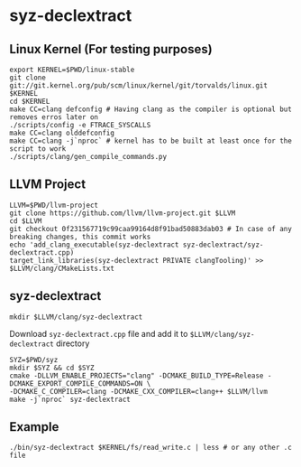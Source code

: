 # syz-declextract
## Linux Kernel (For testing purposes)
```
export KERNEL=$PWD/linux-stable
git clone git://git.kernel.org/pub/scm/linux/kernel/git/torvalds/linux.git $KERNEL
cd $KERNEL
make CC=clang defconfig # Having clang as the compiler is optional but removes erros later on
./scripts/config -e FTRACE_SYSCALLS
make CC=clang olddefconfig
make CC=clang -j`nproc` # kernel has to be built at least once for the script to work
./scripts/clang/gen_compile_commands.py
```
## LLVM Project
```
LLVM=$PWD/llvm-project
git clone https://github.com/llvm/llvm-project.git $LLVM
cd $LLVM
git checkout 0f231567719c99caa99164d8f91bad50883dab03 # In case of any breaking changes, this commit works
echo 'add_clang_executable(syz-declextract syz-declextract/syz-declextract.cpp)
target_link_libraries(syz-declextract PRIVATE clangTooling)' >> $LLVM/clang/CMakeLists.txt
```
## syz-declextract
```
mkdir $LLVM/clang/syz-declextract
```
Download `syz-declextract.cpp` file and add it to `$LLVM/clang/syz-declextract` directory
```
SYZ=$PWD/syz
mkdir $SYZ && cd $SYZ
cmake -DLLVM_ENABLE_PROJECTS="clang" -DCMAKE_BUILD_TYPE=Release -DCMAKE_EXPORT_COMPILE_COMMANDS=ON \
-DCMAKE_C_COMPILER=clang -DCMAKE_CXX_COMPILER=clang++ $LLVM/llvm
make -j`nproc` syz-declextract
```
## Example
```
./bin/syz-declextract $KERNEL/fs/read_write.c | less # or any other .c file
```
